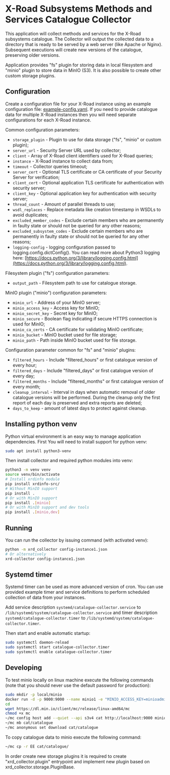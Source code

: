 # X-Road Subsystems Methods and Services Catalogue Collector

This application will collect methods and services for the X-Road subsystems catalogue. The Collector will output the collected data to a directory that is ready to be served by a web server (like Apache or Nginx). Subsequent executions will create new versions of the catalogue, preserving older versions.

Application provides "fs" plugin for storing data in local filesystem and "minio" plugin to store data in MinIO (S3). It is also possible to create other custom storage plugins.

## Configuration

Create a configuration file for your X-Road instance using an example configuration file: [example-config.yaml](example-config.yaml). If you need to provide catalogue data for multiple X-Road instances then you will need separate configurations for each X-Road instance.

Common configuration parameters:
* `storage_plugin` - Plugin to use for data storage ("fs", "minio" or custom plugin);
* `server_url` - Security Server URL used by collector;
* `client` - Array of X-Road client identifiers used for X-Road queries;
* `instance` - X-Road instance to collect data from;
* `timeout` - Collector queries timeout;
* `server_cert` - Optional TLS certificate or CA certificate of your Security Server for verification;
* `client_cert` - Optional application TLS certificate for authentication with security server;
* `client_key` - Optional application key for authentication with security server;
* `thread_count` - Amount of parallel threads to use;
* `wsdl_replaces` - Replace metadata like creation timestamp in WSDLs to avoid duplicates;
* `excluded_member_codes` - Exclude certain members who are permanently in faulty state or should not be queried for any other reasons;
* `excluded_subsystem_codes` - Exclude certain members who are permanently in faulty state or should not be queried for any other reasons;
* `logging-config` - logging configuration passed to logging.config.dictConfig(). You can read more about Python3 logging here: [https://docs.python.org/3/library/logging.config.html](https://docs.python.org/3/library/logging.config.html).

Filesystem plugin ("fs") configuration parameters:
* `output_path` - Filesystem path to use for catalogue storage.

MinIO plugin ("minio") configuration parameters:
* `minio_url` - Address of your MinIO server;
* `minio_access_key` - Access key for MinIO;
* `minio_secret_key` - Secret key for MinIO;
* `minio_secure` - Boolean flag indicating if secure HTTPS connection is used for MinIO;
* `minio_ca_certs` - CA certificate for validating MinIO certificate;
* `minio_bucket` - MinIO bucket used for file storage;
* `minio_path` - Path inside MinIO bucket used for file storage.

Configuration parameter common for "fs" and "minio" plugins:
* `filtered_hours` - Include "filtered_hours" or first catalogue version of every hour;
* `filtered_days` - Include "filtered_days" or first catalogue version of every day;
* `filtered_months` - Include "filtered_months" or first catalogue version of every month;
* `cleanup_interval` - Interval in days when automatic removal of older catalogue versions will be performed. During the cleanup only the first report of each day is preserved and extra reports are deleted;
* `days_to_keep` - amount of latest days to protect against cleanup.

## Installing python venv

Python virtual environment is an easy way to manage application dependencies. First You will need to install support for python venv:
```bash
sudo apt install python3-venv
```

Then install collector and required python modules into venv:
```bash
python3 -m venv venv
source venv/bin/activate
# Install xrdinfo module
pip install xrdinfo-src/
# Without MinIO support
pip install .
# Or with MinIO support
pip install .[minio]
# Or with MinIO support and dev tools
pip install .[minio,dev]
```

## Running

You can run the collector by issuing command (with activated venv):
```bash
python -m xrd_collector config-instance1.json
# Or alternatively
xrd-collector config-instance1.json
```

## Systemd timer

Systemd timer can be used as more advanced version of cron. You can use provided example timer and service definitions to perform scheduled collection of data from your instances.

Add service description `systemd/catalogue-collector.service` to `/lib/systemd/system/catalogue-collector.service` and timer description `systemd/catalogue-collector.timer` to `/lib/systemd/system/catalogue-collector.timer`.

Then start and enable automatic startup:
```bash
sudo systemctl daemon-reload
sudo systemctl start catalogue-collector.timer
sudo systemctl enable catalogue-collector.timer
```

## Developing

To test minio locally on linux machine execute the following commands (note that you should never use the default password for production):
```bash
sudo mkdir -p local/minio
docker run -d -p 9000:9000 --name minio1 -e "MINIO_ACCESS_KEY=minioadmin" -e "MINIO_SECRET_KEY=minioadmin" -v $(pwd)/local/minio:/data minio/minio server /data
cd
wget https://dl.min.io/client/mc/release/linux-amd64/mc
chmod +x mc
~/mc config host add --quiet --api s3v4 cat http://localhost:9000 minioadmin minioadmin
~/mc mb cat/catalogue
~/mc anonymous set download cat/catalogue
```

To copy catalogue data to minio execute the following command:
```bash
~/mc cp -r EE cat/catalogue/
```

In order create new storage plugins it is required to create "xrd_collector.plugin" entrypoint and implement new plugin based on xrd_collector.storage.PluginBase.
